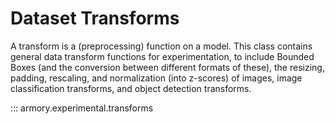 # Dataset Transforms
A transform is a (preprocessing) function on a model. This class contains general data transform functions for experimentation, to include Bounded Boxes (and the conversion between different formats of these), the resizing, padding, rescaling, and normalization (into z-scores) of images, image classification transforms, and object detection transforms.

::: armory.experimental.transforms